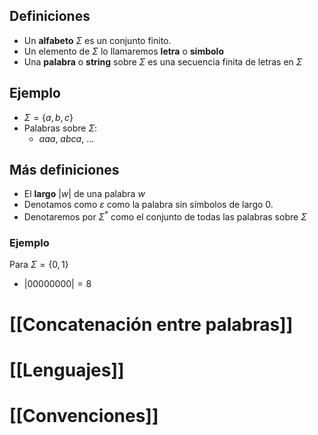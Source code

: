## Definiciones
* Un **alfabeto** $\Sigma$ es un conjunto finito.
* Un elemento de $\Sigma$ lo llamaremos **letra** o **símbolo**
* Una **palabra** o **string** sobre $\Sigma$ es una secuencia finita de letras en $\Sigma$
## Ejemplo
* $\Sigma=\{a,b,c\}$
* Palabras sobre $\Sigma$: 
	* $aaa$, $abca$, ...
## Más definiciones
* El **largo** $|w|$ de una palabra $w$ 
* Denotamos como $\varepsilon$ como la palabra sin símbolos de largo 0.
* Denotaremos por $\Sigma^*$ como el conjunto de todas las palabras sobre $\Sigma$
### Ejemplo 
Para $\Sigma = \{0,1\}$
* $|00000000| = 8$
# [[Concatenación entre palabras]]
# [[Lenguajes]]
# [[Convenciones]]
